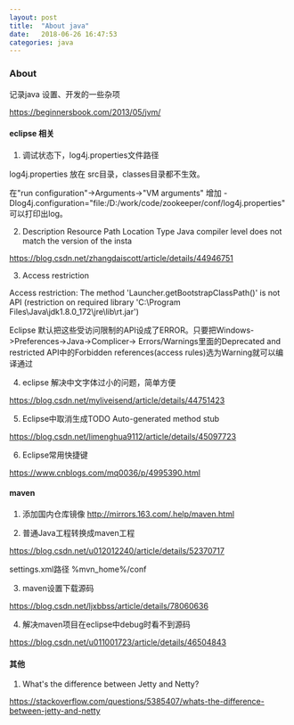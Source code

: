 ```yaml
---
layout: post
title:  "About java"
date:   2018-06-26 16:47:53
categories: java
---
```

### About

记录java 设置、开发的一些杂项

https://beginnersbook.com/2013/05/jvm/


#### eclipse 相关

1. 调试状态下，log4j.properties文件路径

log4j.properties 放在 src目录，classes目录都不生效。

在"run configuration"->Arguments->"VM arguments" 增加 -Dlog4j.configuration="file:/D:/work/code/zookeeper/conf/log4j.properties" 可以打印出log。

2. Description Resource Path Location Type Java compiler level does not match the version of the insta

https://blog.csdn.net/zhangdaiscott/article/details/44946751

3. Access restriction

Access restriction: The method 'Launcher.getBootstrapClassPath()' is not API (restriction on required library 'C:\Program Files\Java\jdk1.8.0_172\jre\lib\rt.jar')

Eclipse 默认把这些受访问限制的API设成了ERROR。只要把Windows->Preferences->Java->Complicer-> Errors/Warnings里面的Deprecated and restricted API中的Forbidden references(access rules)选为Warning就可以编译通过

4. eclipse 解决中文字体过小的问题，简单方便

https://blog.csdn.net/myliveisend/article/details/44751423

5. Eclipse中取消生成TODO Auto-generated method stub

https://blog.csdn.net/limenghua9112/article/details/45097723

6. Eclipse常用快捷键

https://www.cnblogs.com/mq0036/p/4995390.html

#### maven

1. 添加国内仓库镜像 http://mirrors.163.com/.help/maven.html

2. 普通Java工程转换成maven工程

https://blog.csdn.net/u012012240/article/details/52370717

settings.xml路径 %mvn_home%/conf

3. maven设置下载源码

https://blog.csdn.net/ljxbbss/article/details/78060636

4. 解决maven项目在eclipse中debug时看不到源码

https://blog.csdn.net/u011001723/article/details/46504843

#### 其他

1. What's the difference between Jetty and Netty?

https://stackoverflow.com/questions/5385407/whats-the-difference-between-jetty-and-netty
